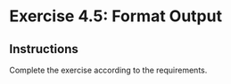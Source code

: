 # Exercise 4.5: Format Output

## Instructions

Complete the exercise according to the requirements.
